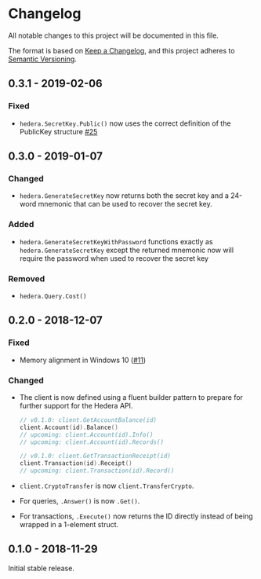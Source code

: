 # Changelog
All notable changes to this project will be documented in this file.

The format is based on [Keep a Changelog](https://keepachangelog.com/en/1.0.0/),
and this project adheres to [Semantic Versioning](https://semver.org/spec/v2.0.0.html).

## 0.3.1 - 2019-02-06

### Fixed

 - `hedera.SecretKey.Public()` now uses the correct definition of the PublicKey structure [#25](https://github.com/hashgraph/hedera-sdk-go/issues/25)

## 0.3.0 - 2019-01-07

### Changed

 - `hedera.GenerateSecretKey` now returns both the secret key and a 24-word mnemonic that can be used to recover the secret key.

### Added

 - `hedera.GenerateSecretKeyWithPassword` functions exactly as `hedera.GenerateSecretKey` except the
   returned mnemonic now will require the password when used to recover the secret key

### Removed

 - `hedera.Query.Cost()`

## 0.2.0 - 2018-12-07

### Fixed

 - Memory alignment in Windows 10 ([#11](https://github.com/hashgraph/hedera-sdk-go/issues/11))

### Changed

 - The client is now defined using a fluent builder pattern to prepare for
   further support for the Hedera API.

    ```go
    // v0.1.0: client.GetAccountBalance(id)
    client.Account(id).Balance()
    // upcoming: client.Account(id).Info()
    // upcoming: client.Account(id).Records()

    // v0.1.0: client.GetTransactionReceipt(id)
    client.Transaction(id).Receipt()
    // upcoming: client.Transaction(id).Record()
    ```

 - `client.CryptoTransfer` is now `client.TransferCrypto`.

 - For queries, `.Answer()` is now `.Get()`.

 - For transactions, `.Execute()` now returns the ID directly instead of being wrapped
   in a 1-element struct.

## 0.1.0 - 2018-11-29

Initial stable release.
